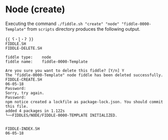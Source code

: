 Node (create)
======

Executing the command `./fiddle.sh "create" "node" "fiddle-0000-Template"` from `scripts` directory produces the following output.


    {{ ʕ・ɭ・ʔ }}
    FIDDLE.SH
    FIDDLE-DELETE.SH
    
    fiddle type:	node
    fiddle name:	fiddle-0000-Template
    
    Are you sure you want to delete this fiddle? [Y/n] Y
    The "fiddle-0000-Template" node fiddle has been deleted successfully.
    FIDDLE-CREATE.SH
    06-05-18
    Password:
    Sorry, try again.
    Password:
    npm notice created a lockfile as package-lock.json. You should commit this file.
    added 4 packages in 1.122s
    └──FIDDLES/NODE/FIDDLE-0000-TEMPLATE INITIALIZED.
    
    
    FIDDLE-INDEX.SH
    06-05-18

    

